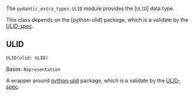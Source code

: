 The `pydantic_extra_types.ULID` module provides the \[`ULID`\] data type.

This class depends on the [python-ulid] package, which is a validate by the [ULID-spec](https://github.com/ulid/spec#implementations-in-other-languages).

## ULID

```python
ULID(ulid: ULID)

```

Bases: `Representation`

A wrapper around [python-ulid](https://pypi.org/project/python-ulid/) package, which is a validate by the [ULID-spec](https://github.com/ulid/spec#implementations-in-other-languages).
